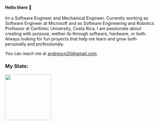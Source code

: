 #### Hello there :muscle:	

Im a Software Engineer and Mechanical Engineer. Currently working as Software Engineer at Microsoft and as Software Engineering and Robotics Professor at Cenfotec University, Costa Rica. I am passionate about creating with purpose, wether its through software, hardware, or both. Always looking for fun proyects that help me learn and grow both personally and professionaly. 

You can reach me at andrescn20@gmail.com. 

### My Stats:
<!--<img height="150px" src="https://github-readme-stats.vercel.app/api?username=andrescn20&show_icons=true"/>-->
<img height="150px" src="https://github-readme-stats.vercel.app/api/top-langs?username=andrescn20&layout=compact"/>

<!--
**andrescn20/andrescn20** is a ✨ _special_ ✨ repository because its `README.md` (this file) appears on your GitHub profile.

Here are some ideas to get you started:

- 🔭 I’m currently working on ...
- 🌱 I’m currently learning ...
- 👯 I’m looking to collaborate on ...
- 🤔 I’m looking for help with ...
- 💬 Ask me about ...
- 📫 How to reach me: ...
- 😄 Pronouns: ...
- ⚡ Fun fact: ...
-->
